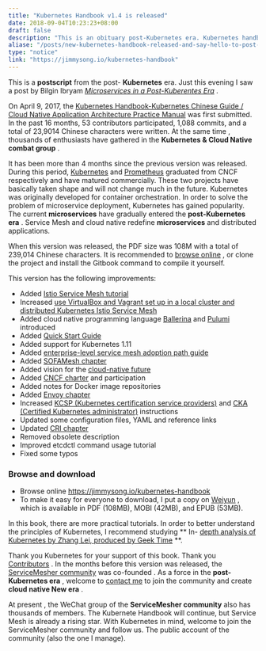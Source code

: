 ```yaml
---
title: "Kubernetes Handbook v1.4 is released"
date: 2018-09-04T10:23:23+08:00
draft: false
description: "This is an obituary post-Kubernetes era. Kubernetes handbook by Jimmy Song v1.4 is released. The next focus of cloud native is Service Mesh!"
aliase: "/posts/new-kubernetes-handbook-released-and-say-hello-to-post-kubernetes-era"
type: "notice"
link: "https://jimmysong.io/kubernetes-handbook"
---
```


This is a **postscript** from the post- **Kubernetes** era. Just this evening I saw a post by Bilgin Ibryam *[Microservices in a Post-Kuberentes Era](https://www.infoq.com/articles/microservices-post-kubernetes)* .

On April 9, 2017, the [Kubernetes Handbook-Kubernetes Chinese Guide / Cloud Native Application Architecture Practice Manual](https://github.com/rootsongjc/kubernetes-handbook) was first submitted. In the past 16 months, 53 contributors participated, 1,088 commits, and a total of 23,9014 Chinese characters were written. At the same time , thousands of enthusiasts have gathered in the **Kubernetes & Cloud Native combat group** .

It has been more than 4 months since the previous version was released. During this period, [Kubernetes](https://kubernetes.io/) and [Prometheus](https://prometheus.io/) graduated from CNCF respectively and have matured commercially. These two projects have basically taken shape and will not change much in the future. Kubernetes was originally developed for container orchestration. In order to solve the problem of microservice deployment, Kubernetes has gained popularity. The current **microservices** have gradually entered the **post-Kubernetes era** . Service Mesh and cloud native redefine **microservices** and distributed applications.

When this version was released, the PDF size was 108M with a total of 239,014 Chinese characters. It is recommended to [browse online](https://jimmysong.io/kubernetes-handbook/) , or clone the project and install the Gitbook command to compile it yourself.

This version has the following improvements:

- Added [Istio Service Mesh tutorial](https://jimmysong.io/kubernetes-handbook/usecases/istio-tutorial.html)
- Increased [use VirtualBox and Vagrant set up in a local cluster and distributed Kubernetes Istio Service Mesh](https://github.com/rootsongjc/kubernetes-vagrant-centos-cluster/blob/master/README-cn.md)
- Added cloud native programming language [Ballerina](https://jimmysong.io/kubernetes-handbook/cloud-native/cloud-native-programming-language-ballerina.html) and [Pulumi](https://jimmysong.io/kubernetes-handbook/cloud-native/cloud-native-programming-language-pulumi.html) introduced
- Added [Quick Start Guide](https://jimmysong.io/kubernetes-handbook/cloud-native/cloud-native-local-quick-start.html)
- Added support for Kubernetes 1.11
- Added [enterprise-level service mesh adoption path guide](https://jimmysong.io/kubernetes-handbook/usecases/the-enterprise-path-to-service-mesh-architectures.html)
- Added [SOFAMesh chapter](https://jimmysong.io/kubernetes-handbook/usecases/sofamesh.html)
- Added vision for the [cloud-native future](https://jimmysong.io/kubernetes-handbook/cloud-native/the-future-of-cloud-native.html)
- Added [CNCF charter](https://jimmysong.io/kubernetes-handbook/cloud-native/cncf-charter.html) and participation
- Added notes for Docker image repositories
- Added [Envoy chapter](https://jimmysong.io/kubernetes-handbook/usecases/envoy.html)
- Increased [KCSP (Kubernetes certification service providers)](https://jimmysong.io/kubernetes-handbook/appendix/about-kcsp.html) and [CKA (Certified Kubernetes administrator)](https://jimmysong.io/kubernetes-handbook/appendix/about-cka-candidate.html) instructions
- Updated some configuration files, YAML and reference links
- Updated [CRI chapter](https://jimmysong.io/kubernetes-handbook/concepts/cri.html)
- Removed obsolete description
- Improved etcdctl command usage tutorial
- Fixed some typos

### Browse and download

- Browse online https://jimmysong.io/kubernetes-handbook
- To make it easy for everyone to download, I put a copy on [Weiyun](https://share.weiyun.com/5YbhTIG) , which is available in PDF (108MB), MOBI (42MB), and EPUB (53MB).

In this book, there are more practical tutorials. In order to better understand the principles of Kubernetes, I recommend studying ** In- [depth analysis of Kubernetes by Zhang Lei, produced by Geek Time](https://jimmysong.io/posts/kubernetes-tutorial-recommendation/) **.

Thank you Kubernetes for your support of this book. Thank you [Contributors](https://github.com/rootsongjc/kubernetes-handbook/graphs/contributors) . In the months before this version was released, the [ServiceMesher community](http://www.servicemesher.com/) was co-founded . As a force in the **post-Kubernetes era** , welcome to [contact me](http://www.servicemesher.com/contact) to join the community and create **cloud native New era** .

At present , the WeChat group of the **ServiceMesher community** also has thousands of members. The Kubernete Handbook will continue, but Service Mesh is already a rising star. With Kubernetes in mind, welcome to join the ServiceMesher community and follow us. The public account of the community (also the one I manage).